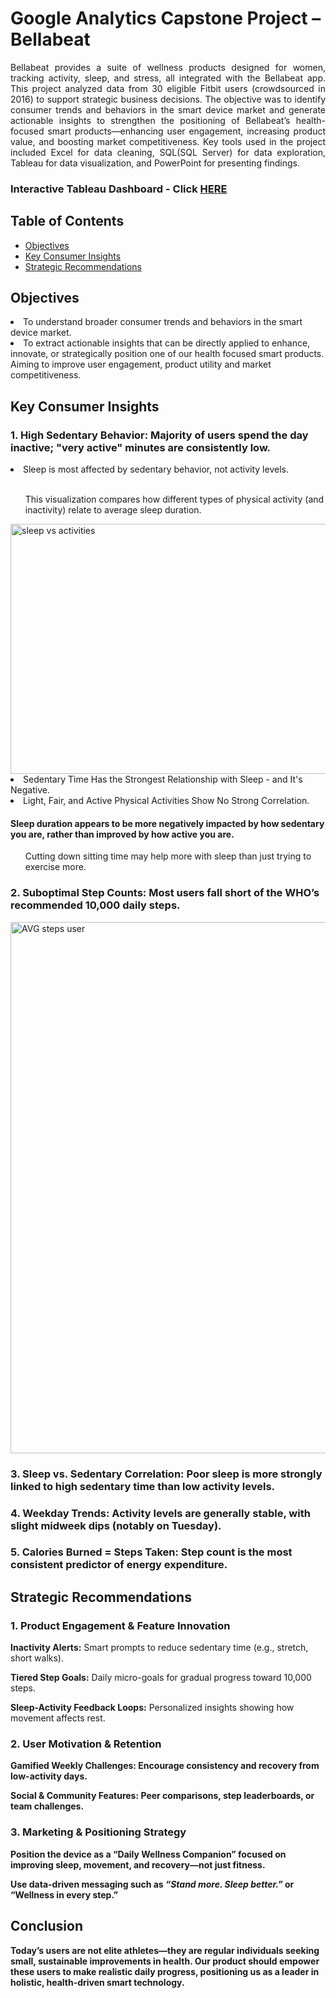 <h1>Google Analytics Capstone Project – Bellabeat </h1>

<p align = 'justify'>Bellabeat provides a suite of wellness products designed for women, tracking activity, sleep, and stress, all integrated with the Bellabeat app. This project analyzed data from 30 eligible Fitbit users (crowdsourced in 2016) to support strategic business decisions.
The objective was to identify consumer trends and behaviors in the smart device market and generate actionable insights to strengthen the positioning of Bellabeat’s health-focused smart products—enhancing user engagement, increasing product value, and boosting market competitiveness.
Key tools used in the project included Excel for data cleaning, SQL(SQL Server) for data exploration, Tableau for data visualization, and PowerPoint for presenting findings.</p>
<h3> Interactive Tableau Dashboard - Click  <a href = "https://public.tableau.com/app/profile/immanuel.mamauag/viz/DailyActivity_17528945596700/FitnessDeviceTrends">HERE</a></h3>

<h2>Table of Contents</h2>
<ul>
  <li><a href="#objectives">Objectives</a></li>
  <li><a href="#insights">Key Consumer Insights</a></li>
  <li><a href="#recommendations">Strategic Recommendations</a></li>
</ul>

<h2 id="objectives">Objectives</h2>
<p align = 'justify'>
<li>To understand broader consumer trends and behaviors in the smart device market.</li> 
<li>To extract actionable insights that can be directly applied to enhance, innovate, or strategically position one of our health focused smart products. Aiming to improve user engagement, product utility and market competitiveness.</li></p>

<h2 id="insights">Key Consumer Insights</h2>
<h3><p>1. High Sedentary Behavior: Majority of users spend the day inactive; "very active" minutes are consistently low.</h3>

<li>Sleep is most affected by sedentary behavior, not activity levels.</li>
<br>
<ul>This visualization compares how different types of physical activity (and inactivity) relate to average sleep duration.</ul>
<img width="900" height="400" alt="sleep vs activities" src="https://github.com/user-attachments/assets/a31ba838-c51c-4f8b-be7d-2f618c0dd216" />

<li> Sedentary Time Has the Strongest Relationship with Sleep - and It's Negative.</li>
<li> Light, Fair, and Active Physical Activities Show No Strong Correlation.</li>

<h4>Sleep duration appears to be more negatively impacted by how sedentary you are, rather than improved by how active you are.</h4>
<ul>Cutting down sitting time may help more with sleep than just trying to exercise more.</ul>
<ul></ul>


<h3>2. Suboptimal Step Counts: Most users fall short of the WHO’s recommended 10,000 daily steps.</h3>
<img width="900" height="850" alt="AVG steps user" src="https://github.com/user-attachments/assets/af395441-44d6-4edf-b868-9163dfd00de1" />
<h3>3. Sleep vs. Sedentary Correlation: Poor sleep is more strongly linked to high sedentary time than low activity levels.</h3>

<h3>4. Weekday Trends: Activity levels are generally stable, with slight midweek dips (notably on Tuesday).</h3>

<h3>5. Calories Burned = Steps Taken: Step count is the most consistent predictor of energy expenditure.</h3>

<h2 id="recommendations">Strategic Recommendations</h2>

<h3><p>1. Product Engagement & Feature Innovation</h3>

<b>Inactivity Alerts:</b> Smart prompts to reduce sedentary time (e.g., stretch, short walks).

<b>Tiered Step Goals:</b> Daily micro-goals for gradual progress toward 10,000 steps.

<b>Sleep-Activity Feedback Loops:</b> Personalized insights showing how movement affects rest.


<h3>2. User Motivation & Retention</h3>

<b>Gamified Weekly Challenges: Encourage consistency and recovery from low-activity days.

<b>Social & Community Features: Peer comparisons, step leaderboards, or team challenges.


<h3>3. Marketing & Positioning Strategy</h3>

Position the device as a <b>“Daily Wellness Companion”</b> focused on improving sleep, movement, and recovery—not just fitness.

Use data-driven messaging such as <i>“Stand more. Sleep better.”</i> or “Wellness in every step.”
</p>
<h2>Conclusion</h2>

<p> Today’s users are not elite athletes—they are regular individuals seeking small, sustainable improvements in health. Our product should empower these users to make realistic daily progress, positioning us as a leader in holistic, health-driven smart technology.</p>
